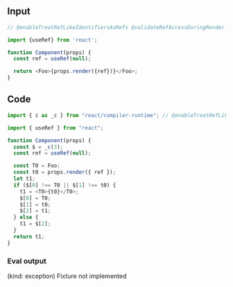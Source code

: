 
## Input

```javascript
// @enableTreatRefLikeIdentifiersAsRefs @validateRefAccessDuringRender

import {useRef} from 'react';

function Component(props) {
  const ref = useRef(null);

  return <Foo>{props.render({ref})}</Foo>;
}

```

## Code

```javascript
import { c as _c } from "react/compiler-runtime"; // @enableTreatRefLikeIdentifiersAsRefs @validateRefAccessDuringRender

import { useRef } from "react";

function Component(props) {
  const $ = _c(3);
  const ref = useRef(null);

  const T0 = Foo;
  const t0 = props.render({ ref });
  let t1;
  if ($[0] !== T0 || $[1] !== t0) {
    t1 = <T0>{t0}</T0>;
    $[0] = T0;
    $[1] = t0;
    $[2] = t1;
  } else {
    t1 = $[2];
  }
  return t1;
}

```
      
### Eval output
(kind: exception) Fixture not implemented